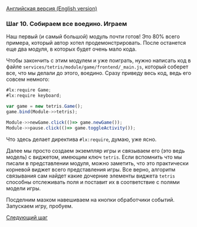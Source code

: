 [Английская версия (English version)](https://github.com/epicoon/lx-doc-articles/blob/master/en/app-dev/expl1/10_game_complete.md)

### Шаг 10. Собираем все воедино. Играем

Наш первый (и самый большой) модуль почти готов! Это 80% всего примера, который автор хотел продемонстрировать. После останется еще два модуля, в которых будет очень мало кода.

Чтобы закончить с этим модулем и уже поиграть, нужно написать код в файле `services/tetris/module/game/frontend/_main.js`, который соберет все, что мы делали до этого, воедино. Сразу приведу весь код, ведь его совсем немного:
```js
#lx:require Game;
#lx:require keyboard;

var game = new tetris.Game();
game.bind(Module->>tetris);

Module->>newGame.click(()=> game.newGame());
Module->>pause.click(()=> game.toggleActivity());
```

Что здесь делает директива `#lx:require`, думаю, уже ясно.

Далее мы просто создаем экземпляр игры и связываем его (это ведь модель) с виджетом, имеющим ключ `tetris`. Если вспомнить что мы писали в представлении модуля, можно заметить, что это практически корневой виджет всего представления игры. Все верно, алгоритм связывания сам найдет какие дочерние элементы виджета `tetris`  способны отслеживать поля и поставит их в соответствие с полями модели игры.

Посделним мазком навешиваем на кнопки обработчики событий. Запускаем игру, пробуем.

[Следующий шаг](https://github.com/epicoon/lx-doc-articles/blob/master/ru/app-dev/expl1/11_leaders_module.md)

